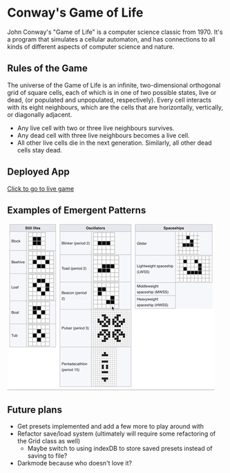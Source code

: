 # Conway's Game of Life

John Conway's "Game of Life" is a computer science classic from 1970. It's a program that simulates a cellular automaton, and has connections to all kinds of different aspects of computer science and nature.

## Rules of the Game

The universe of the Game of Life is an infinite, two-dimensional orthogonal grid of square cells, each of which is in one of two possible states, live or dead, (or populated and unpopulated, respectively). Every cell interacts with its eight neighbours, which are the cells that are horizontally, vertically, or diagonally adjacent.

- Any live cell with two or three live neighbours survives.
- Any dead cell with three live neighbours becomes a live cell.
- All other live cells die in the next generation. Similarly, all other dead cells stay dead.

## Deployed App
[Click to go to live game](https://mike-gol.netlify.app/)

## Examples of Emergent Patterns

![Example Patterns](/docs/img/patterns.gif)

## Future plans
- Get presets implemented and add a few more to play around with
- Refactor save/load system (ultimately will require some refactoring of the Grid class as well)
  - Maybe switch to using indexDB to store saved presets instead of saving to file?
- Darkmode because who doesn't love it?
